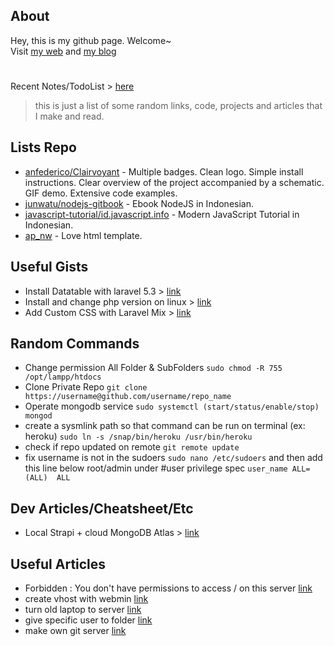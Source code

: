 ## About
Hey, this is my github page. Welcome~  
Visit [my web](https://zeneight.xyz) and [my blog](http://agungpriambada.blogspot.com)
#
Recent Notes/TodoList > [here](https://gist.github.com/zeneight/0b89468283d9702d0f03ebdc572ee6e8)
> this is just a list of some random links, code, projects and articles that I make and read.

## Lists Repo
- [anfederico/Clairvoyant](https://github.com/anfederico/Clairvoyant#readme) - Multiple badges. Clean logo. Simple install instructions. Clear overview of the project accompanied by a schematic. GIF demo. Extensive code examples.
- [junwatu/nodejs-gitbook](https://github.com/junwatu/pengenalan-nodejs-gitbook) - Ebook NodeJS in Indonesian.
- [javascript-tutorial/id.javascript.info](https://github.com/javascript-tutorial/id.javascript.info) - Modern JavaScript Tutorial in Indonesian.
- [ap_nw](https://zeneight.github.io/ap_nw) - Love html template.

## Useful Gists
- Install Datatable with laravel 5.3 > [link](https://gist.github.com/nasrulhazim/1b56a5fd455bb4bda07af179169aa17b)
- Install and change php version on linux > [link](https://gist.github.com/zeneight/7c9696ba252494e52bcb36e9d7fe4172)
- Add Custom CSS with Laravel Mix > [link](https://gist.github.com/iceberg53/4b57b34a3aa987e3e7459a19aa51ac49)

## Random Commands
- Change permission All Folder & SubFolders ```sudo chmod -R 755 /opt/lampp/htdocs```
- Clone Private Repo ```git clone https://username@github.com/username/repo_name```
- Operate mongodb service ```sudo systemctl (start/status/enable/stop) mongod```
- create a sysmlink path so that command can be run on terminal (ex: heroku) ```sudo ln -s /snap/bin/heroku /usr/bin/heroku```
- check if repo updated on remote ```git remote update```
- fix username is not in the sudoers ```sudo nano /etc/sudoers``` and then add this line below root/admin under #user privilege spec ```user_name ALL=(ALL)  ALL```

## Dev Articles/Cheatsheet/Etc
- Local Strapi + cloud MongoDB Atlas > [link](https://medium.com/@firstsquares/local-strapi-cloud-mongodb-atlas-cc65288f0dee)


## Useful Articles
- Forbidden : You don't have permissions to access / on this server [link](https://www.digitalocean.com/community/questions/forbidden-you-don-t-have-permissions-to-access-on-this-server)
- create vhost with webmin [link](https://dwiay.com/2021/02/02/cara-membuat-virtual-host-dengan-webmin-gui-dan-webmin-cli/)
- turn old laptop to server [link](https://dev.to/jayesh_w/this-is-how-i-turned-my-old-laptop-into-a-server-1elf)
- give specific user to folder [link](https://askubuntu.com/questions/487527/give-specific-user-permission-to-write-to-a-folder-using-w-notation)
- make own git server [link](https://www.linux.com/training-tutorials/how-run-your-own-git-server/)